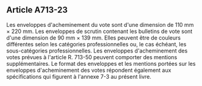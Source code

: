 Article A713-23
----
Les enveloppes d'acheminement du vote sont d'une dimension de 110 mm × 220 mm.
Les enveloppes de scrutin contenant les bulletins de vote sont d'une dimension
de 90 mm × 139 mm. Elles peuvent être de couleurs différentes selon les
catégories professionnelles ou, le cas échéant, les sous-catégories
professionnelles. Les enveloppes d'acheminement des votes prévues à l'article R.
713-50 peuvent comporter des mentions supplémentaires. Le format des enveloppes
et les mentions portées sur les enveloppes d'acheminement des votes répondent
également aux spécifications qui figurent à l'annexe 7-3 au présent livre.
